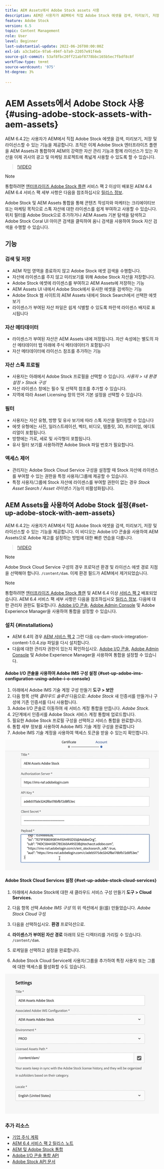```yaml
---
title: AEM Assets에서 Adobe Stock assets 사용
description: AEM은 사용자가 AEM에서 직접 Adobe Stock 에셋을 검색, 미리보기, 저장 및 라이선스를 제공할 수 있습니다. 조직은 이제 Adobe Stock 엔터프라이즈 플랜을 AEM Assets과 통합하여 AEM의 강력한 자산 관리 기능과 함께 라이선스가 있는 자산을 이제 귀사의 광고 및 마케팅 프로젝트에 폭넓게 사용할 수 있도록 할 수 있습니다.
feature: Adobe Stock
version: 6.5
topic: Content Management
role: User
level: Beginner
last-substantial-update: 2022-06-26T00:00:00Z
exl-id: a3c3a01e-97a6-494f-b7a9-22057e91f4eb
source-git-commit: 53af8fbc20ff21abf8778bbc165b5ec7fbdf8c8f
workflow-type: tm+mt
source-wordcount: '975'
ht-degree: 3%

---
```


# AEM Assets에서 Adobe Stock 사용{#using-adobe-stock-assets-with-aem-assets}

AEM 6.4.2는 사용자가 AEM에서 직접 Adobe Stock 에셋을 검색, 미리보기, 저장 및 라이선스할 수 있는 기능을 제공합니다. 조직은 이제 Adobe Stock 엔터프라이즈 플랜을 AEM Assets과 통합하여 AEM의 강력한 자산 관리 기능과 함께 라이선스가 있는 자산을 이제 귀사의 광고 및 마케팅 프로젝트에 폭넓게 사용할 수 있도록 할 수 있습니다.

>[!VIDEO](https://video.tv.adobe.com/v/24678?quality=12&learn=on)

>[!NOTE]
>
>통합하려면 [엔터프라이즈 Adobe Stock 플랜](https://landing.adobe.com/en/na/products/creative-cloud/ctir-4625-stock-for-enterprise/index.html) 서비스 팩 2 이상이 배포된 AEM 6.4 AEM 6.4 서비스 팩 세부 사항은 다음을 참조하십시오 [릴리스 정보](https://helpx.adobe.com/kr/experience-manager/6-4/release-notes/sp-release-notes.html).

Adobe Stock 및 AEM Assets 통합을 통해 콘텐츠 작성자와 마케터는 크리에이티브 또는 마케팅 목적으로 스톡 자산에 대한 라이센스를 쉽게 부여하고 사용할 수 있습니다. 위치 필터를 Adobe Stock으로 추가하거나 AEM Assets 기본 탐색을 탐색하고 Adobe Stock Coral UI 아이콘 검색을 클릭하여 옴니 검색을 사용하여 Stock 자산 검색을 수행할 수 있습니다.

## 기능

### 검색 및 저장

* AEM 작업 영역을 종료하지 않고 Adobe Stock 에셋 검색을 수행합니다.
* 자산에 라이센스를 주지 않고 미리보기를 위해 Adobe Stock 자산을 저장합니다.
* Adobe Stock 에셋에 라이센스를 부여하고 AEM Assets에 저장하는 기능
* AEM Assets UI 내에서 Adobe Stock에서 유사한 에셋을 검색하는 기능
* Adobe Stock 웹 사이트의 AEM Assets 내에서 Stock Search에서 선택한 에셋 보기
* 라이센스가 부여된 자산 파일은 쉽게 식별할 수 있도록 파란색 라이센스 배지로 표시됩니다

### 자산 메타데이터

* 라이센스가 부여된 자산은 AEM Assets 내에 저장됩니다. 자산 속성에는 별도의 자산 메타데이터 탭 아래에 주식 메타데이터가 포함됩니다
* 자산 메타데이터에 라이선스 참조를 추가하는 기능

### 자산 스톡 프로필

* 사용자는 아래에서 Adobe Stock 프로필을 선택할 수 있습니다. *사용자 > 내 환경 설정 > Stock 구성*
* 자산 라이센스 창에는 필수 및 선택적 참조를 추가할 수 있습니다.
* 지역에 따라 Asset Licensing 창의 언어 기본 설정을 선택할 수 있습니다.

### 필터

* 사용자는 자산 유형, 방향 및 유사 보기에 따라 스톡 자산을 필터링할 수 있습니다
* 에셋 유형에는 사진, 일러스트레이션, 벡터, 비디오, 템플릿, 3D, 프리미엄, 에디토리얼이 포함됩니다.
* 방향에는 가로, 세로 및 사각형이 포함됩니다.
* 유사 필터 보기를 사용하려면 Adobe Stock 파일 번호가 필요합니다.

### 액세스 제어

* 관리자는 Adobe Stock Cloud Service 구성을 설정할 때 Stock 자산에 라이센스를 부여할 수 있는 권한을 특정 사용자/그룹에 제공할 수 있습니다.
* 특정 사용자/그룹에 Stock 자산에 라이센스를 부여할 권한이 없는 경우 *Stock Asset Search / Asset 라이센스* 기능이 비활성화됩니다.

## AEM Assets을 사용하여 Adobe Stock 설정{#set-up-adobe-stock-with-aem-assets}

AEM 6.4.2는 사용자가 AEM에서 직접 Adobe Stock 에셋을 검색, 미리보기, 저장 및 라이선스할 수 있는 기능을 제공합니다. 이 비디오는 Adobe I/O 콘솔을 사용하여 AEM Assets으로 Adobe 재고를 설정하는 방법에 대한 빠른 연습을 다룹니다.

>[!VIDEO](https://video.tv.adobe.com/v/25043?quality=12&learn=on)

>[!NOTE]
>
>Adobe Stock Cloud Service 구성의 경우 프로덕션 환경 및 라이선스 에셋 경로 지점을 선택해야 합니다. `/content/dam`. 이제 환경 필드가 AEM에서 제거되었습니다.

>[!NOTE]
>
>통합하려면 [엔터프라이즈 Adobe Stock 플랜](https://landing.adobe.com/en/na/products/creative-cloud/ctir-4625-stock-for-enterprise/index.html) 및 AEM 6.4 이상 [서비스 팩 2](https://experience.adobe.com/#/downloads/content/software-distribution/en/aem.html?fulltext=AEM*+6*+4*+Service*+Pack*&amp;2_group.propertyvalues.property=입니다.%2Fjcr%3Acontent%2Fmetadata%2Fdc%3Aversion&amp;2_group.propertyvalues.operation=equals&amp;2_group.propertyvalues.0_values=target-version%3Aaem%2F6-4&amp;3_group.propertyvalues.property=.%2Fjcr%3Acontent%2Fmetadata%2Fdc%3AsoftwareType&amp;3_group.propertyvalues.operation=equals&amp;3_group.propertyvalues.0_values=software-type%3Aservice-and-cumulative-fix&amp;orderby=%40jcr%3Acontent%2Fmetadata%2Fdc%3Atitle&amp;orderby.sort=asc&amp;layout=list&amp;p.offset=0&amp;p.limit=24) 배포되었습니다. AEM 6.4 서비스 팩 세부 사항은 다음을 참조하십시오 [릴리스 정보](https://helpx.adobe.com/kr/experience-manager/6-4/release-notes/sp-release-notes.html). 다음에 대한 관리자 권한도 필요합니다. [Adobe I/O 콘솔](https://console.adobe.io/), [Adobe Admin Console](https://adminconsole.adobe.com/) 및 Adobe Experience Manager을 사용하여 통합을 설정할 수 있습니다.

### 설치 {#installations}

* AEM 6.4의 경우 [AEM 서비스 팩 2](https://experience.adobe.com/#/downloads/content/software-distribution/en/aem.html?fulltext=AEM*+6*+4*+Service*+Pack*&amp;2_group.propertyvalues.property=입니다.%2Fjcr%3Acontent%2Fmetadata%2Fdc%3Aversion&amp;2_group.propertyvalues.operation=equals&amp;2_group.propertyvalues.0_values=target-version%3Aaem%2F6-4&amp;3_group.propertyvalues.property=.%2Fjcr%3Acontent%2Fmetadata%2Fdc%3AsoftwareType&amp;3_group.propertyvalues.operation=equals&amp;3_group.propertyvalues.0_values=software-type%3Aservice-and-cumulative-fix&amp;orderby=%40jcr%3Acontent%2Fmetadata%2Fdc%3Atitle&amp;orderby.sort=asc&amp;layout=list&amp;p.offset=0&amp;p.limit=24) 그런 다음 cq-dam-stock-integration-content-1.0.4.zip 파일을 다시 설치합니다.
* 다음에 대한 관리자 권한이 있는지 확인하십시오. [Adobe I/O 콘솔](https://console.adobe.io/), [Adobe Admin Console](https://adminconsole.adobe.com/) 및 Adobe Experience Manager을 사용하여 통합을 설정할 수 있습니다.

#### Adobe I/O 콘솔을 사용하여 Adobe IMS 구성 설정 {#set-up-adobe-ims-configuration-using-adobe-i-o-console}

1. 아래에서 Adobe IMS 기술 계정 구성 만들기 **도구 > 보안**
2. 다음 항목 선택 *클라우드 솔루션* 다음으로: *Adobe Stock* 새 인증서를 만들거나 구성에 기존 인증서를 다시 사용합니다.
3. Adobe I/O 콘솔로 이동하여 새 서비스 계정 통합을 만듭니다. *Adobe Stock*.
4. 2단계에서 인증서를 Adobe Stock 서비스 계정 통합에 업로드합니다.
5. 필요한 Adobe Stock 프로필 구성을 선택하고 서비스 통합을 완료합니다.
6. 통합 세부 정보를 사용하여 Adobe IMS 기술 계정 구성을 완료합니다
7. Adobe IMS 기술 계정을 사용하여 액세스 토큰을 받을 수 있는지 확인합니다.

![Adobe IMS 기술 계정](assets/screen_shot_2018-10-22at12219pm.png)

#### Adobe Stock Cloud Services 설정 {#set-up-adobe-stock-cloud-services}

1. 아래에서 Adobe Stock에 대한 새 클라우드 서비스 구성 만들기 **도구 > Cloud Services.**
2. 다음 항목 선택 *Adobe IMS 구성* 의 위 섹션에서 을(를) 만들었습니다. *Adobe Stock Cloud* 구성

3. 다음을 선택하십시오. **환경** 프로덕션으로.
4. **라이센스가 부여된 자산 경로** 아래의 모든 디렉터리를 가리킬 수 있습니다. `/content/dam`.
5. 로케일을 선택하고 설정을 완료합니다.
6. Adobe Stock Cloud Service에 사용자/그룹을 추가하여 특정 사용자 또는 그룹에 대한 액세스를 활성화할 수도 있습니다.

![Adobe 에셋 재고 구성](assets/screen_shot_2018-10-22at12425pm.png)

### 추가 리소스

* [기업 주식 계획](https://landing.adobe.com/en/na/products/creative-cloud/ctir-4625-stock-for-enterprise/index.html)
* [AEM 6.4 서비스 팩 2 릴리스 노트](https://experienceleague.adobe.com/docs/experience-manager-65/release-notes/release-notes.html)
* [AEM 및 Adobe Stock 통합](https://experienceleague.adobe.com/docs/experience-manager-65/assets/using/aem-assets-adobe-stock.html)
* [Adobe I/O 콘솔 통합 API](https://www.adobe.io/apis/cloudplatform/console/authentication/gettingstarted.html)
* [Adobe Stock API 문서](https://www.adobe.io/apis/creativecloud/stock/docs.html)
